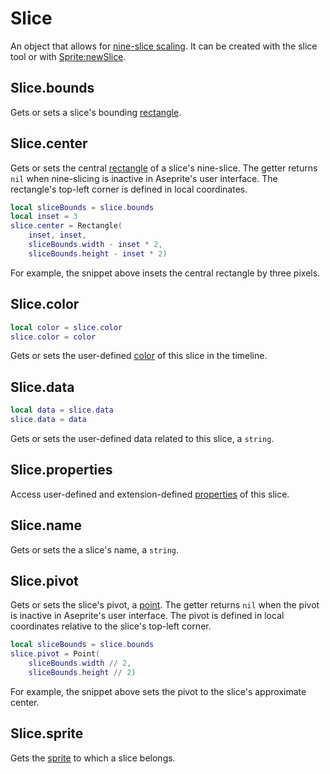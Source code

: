 # Slice

An object that allows for [nine-slice scaling](https://en.wikipedia.org/wiki/9-slice_scaling). It can be created with the slice tool or with [Sprite:newSlice](sprite.md#spritenewslice).

## Slice.bounds

Gets or sets a slice's bounding [rectangle](rectangle.md#rectangle).

## Slice.center

Gets or sets the central [rectangle](rectangle.md#rectangle) of a slice's nine-slice. The getter returns `nil` when nine-slicing is inactive in Aseprite's user interface. The rectangle's top-left corner is defined in local coordinates.

```lua
local sliceBounds = slice.bounds
local inset = 3
slice.center = Rectangle(
    inset, inset,
    sliceBounds.width - inset * 2,
    sliceBounds.height - inset * 2)
```

For example, the snippet above insets the central rectangle by three pixels.

## Slice.color

```lua
local color = slice.color
slice.color = color
```

Gets or sets the user-defined [color](color.md#color) of this slice in the timeline.

## Slice.data

```lua
local data = slice.data
slice.data = data
```

Gets or sets the user-defined data related to this slice, a `string`.

## Slice.properties

Access user-defined and extension-defined
[properties](properties.md#properties) of this slice.

## Slice.name

Gets or sets the a slice's name, a `string`.

## Slice.pivot

Gets or sets the slice's pivot, a [point](point.md#point). The getter returns `nil` when the pivot is inactive in Aseprite's user interface. The pivot is defined in local coordinates relative to the slice's top-left corner.

```lua
local sliceBounds = slice.bounds
slice.pivot = Point(
    sliceBounds.width // 2,
    sliceBounds.height // 2)
```

For example, the snippet above sets the pivot to the slice's approximate center.

## Slice.sprite

Gets the [sprite](sprite.md#sprite) to which a slice belongs.
